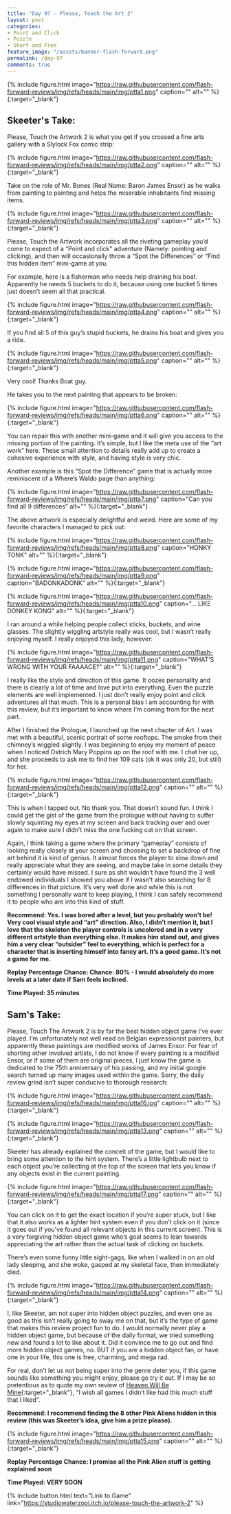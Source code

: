 ```yaml
---
title: "Day 97 - Please, Touch the Art 2"
layout: post
categories:
- Point and Click
- Puzzle
- Short and Free
feature_image: "/assets/banner-flash-forward.png"
permalink: /day-97
comments: true
---
```


{% include figure.html image="https://raw.githubusercontent.com/flash-forward-reviews/img/refs/heads/main/img/ptta1.png" caption="" alt="" %}{:target="_blank"}

## Skeeter's Take:

Please, Touch the Artwork 2 is what you get if you crossed a fine arts gallery with a Slylock Fox comic strip:

{% include figure.html image="https://raw.githubusercontent.com/flash-forward-reviews/img/refs/heads/main/img/ptta2.png" caption="" alt="" %}{:target="_blank"}

Take on the role of Mr. Bones (Real Name: Baron James Ensor) as he walks from painting to painting and helps the miserable inhabitants find missing items.

{% include figure.html image="https://raw.githubusercontent.com/flash-forward-reviews/img/refs/heads/main/img/ptta3.png" caption="" alt="" %}{:target="_blank"}

 Please, Touch the Artwork incorporates all the riveting gameplay you’d come to expect of a “Point and click” adventure (Namely: pointing and clicking), and then will occasionally throw a “Spot the Differences” or “Find this hidden item” mini-game at you. 

For example, here is a fisherman who needs help draining his boat. Apparently he needs 5 buckets to do it, because using one bucket 5 times just doesn’t seem all that practical.

{% include figure.html image="https://raw.githubusercontent.com/flash-forward-reviews/img/refs/heads/main/img/ptta4.png" caption="" alt="" %}{:target="_blank"}

If you find all 5 of this guy’s stupid buckets, he drains his boat and gives you a ride.

{% include figure.html image="https://raw.githubusercontent.com/flash-forward-reviews/img/refs/heads/main/img/ptta5.png" caption="" alt="" %}{:target="_blank"}

Very cool! Thanks Boat guy. 

He takes you to the next painting that appears to be broken:

{% include figure.html image="https://raw.githubusercontent.com/flash-forward-reviews/img/refs/heads/main/img/ptta6.png" caption="" alt="" %}{:target="_blank"}

You can repair this with another mini-game and it will give you access to the missing portion of the painting. It’s simple, but I like the meta use of the “art work” here. These small attention to details really add up to create a cohesive experience with style, and having style is very chic. 

Another example is this “Spot the Difference” game that is actually more reminiscent of a Where’s Waldo page than anything:

{% include figure.html image="https://raw.githubusercontent.com/flash-forward-reviews/img/refs/heads/main/img/ptta7.png" caption="Can you find all 9 differences" alt="" %}{:target="_blank"}

The above artwork is especially delightful and weird. Here are some of my favorite characters I managed to pick out:

{% include figure.html image="https://raw.githubusercontent.com/flash-forward-reviews/img/refs/heads/main/img/ptta8.png" caption="HONKY TONK" alt="" %}{:target="_blank"}

{% include figure.html image="https://raw.githubusercontent.com/flash-forward-reviews/img/refs/heads/main/img/ptta9.png" caption="BADONKADONK" alt="" %}{:target="_blank"}

{% include figure.html image="https://raw.githubusercontent.com/flash-forward-reviews/img/refs/heads/main/img/ptta10.png" caption="… LIKE DONKEY KONG" alt="" %}{:target="_blank"}

I ran around a while helping people collect sticks, buckets, and wine glasses. The slightly wiggling artstyle really was cool, but I wasn’t really enjoying myself. I really enjoyed this lady, however:

{% include figure.html image="https://raw.githubusercontent.com/flash-forward-reviews/img/refs/heads/main/img/ptta11.png" caption="WHAT’S WRONG WITH YOUR FAAAACE?" alt="" %}{:target="_blank"}

I really like the style and direction of this game. It oozes personality and there is clearly a lot of time and love put into everything. Even the puzzle elements are well implemented. I just don’t really enjoy point and click adventures all that much. This is a personal bias I am accounting for with this review, but it’s important to know where I’m coming from for the next part. 

After I finished the Prologue, I launched up the next chapter of Art. 
I was met with a beautiful, scenic portrait of some rooftops. The smoke from their chimney’s wiggled slightly. I was beginning to enjoy my moment of peace when I noticed Ostrich Mary Poppins up on the roof with me. I chat her up, and she proceeds to ask me to find her 109 cats (ok it was only 20, but still) for her.

{% include figure.html image="https://raw.githubusercontent.com/flash-forward-reviews/img/refs/heads/main/img/ptta12.png" caption="" alt="" %}{:target="_blank"}

This is when I tapped out. No thank you. That doesn’t sound fun. I think I could get the gist of the game from the prologue without having to suffer slowly squinting my eyes at my screen and back tracking over and over again to make sure I didn’t miss the one fucking cat on that screen. 

Again, I think taking a game where the primary “gameplay” consists of looking really closely at your screen and choosing to set a backdrop of fine art behind it is kind of genius. It almost forces the player to slow down and really appreciate what they are seeing, and maybe take in some details they certainly would have missed. I sure as shit wouldn’t have found the 3 well endowed individuals I showed you above if I wasn’t also searching for 8 differences in that picture. It’s very well done and while this is not something I personally want to keep playing, I think I can safely recommend it to people who are into this kind of stuff. 

**Recommend: Yes. I was bored after a level, but you probably won’t be! Very cool visual style and “art” direction. Also, I didn’t mention it, but I love that the skeleton the player controls is uncolored and in a very different artstyle than everything else. It makes him stand out, and gives him a very clear “outsider” feel to everything,  which is perfect for a character that is inserting himself into fancy art. It’s a good game. It’s not a game for me.**

**Replay Percentage Chance: Chance: 80% - I would absolutely do more levels at a later date if Sam feels inclined.**

**Time Played: 35 minutes**

## Sam's Take:

Please, Touch The Artwork 2 is by far the best hidden object game I’ve ever played. I’m unfortunately not well read on Belgian expressionist painters, but apparently these paintings are modified works of James Ensor. For fear of shorting other involved artists, I do not know if every painting is a modified Ensor, or if some of them are original pieces, I just know the game is dedicated to the 75th anniversary of his passing, and my initial google search turned up many images used within the game. Sorry, the daily review grind isn’t super conducive to thorough research:

{% include figure.html image="https://raw.githubusercontent.com/flash-forward-reviews/img/refs/heads/main/img/ptta16.jpg" caption="" alt="" %}{:target="_blank"}

{% include figure.html image="https://raw.githubusercontent.com/flash-forward-reviews/img/refs/heads/main/img/ptta13.png" caption="" alt="" %}{:target="_blank"}

Skeeter has already explained the conceit of the game, but I would like to bring some attention to the hint system. There’s a little lightbulb next to each object you’re collecting at the top of the screen that lets you know if any objects exist in the current painting.

{% include figure.html image="https://raw.githubusercontent.com/flash-forward-reviews/img/refs/heads/main/img/ptta17.png" caption="" alt="" %}{:target="_blank"}

You can click on it to get the exact location if you’re super stuck, but I like that it also works as a lighter hint system even if you don’t click on it (since it goes out if you’ve found all relevant objects in this current screen). This is a very forgiving hidden object game who’s goal seems to lean towards appreciating the art rather than the actual task of clicking on buckets.

There’s even some funny little sight-gags, like when I walked in on an old lady sleeping, and she woke, gasped at my skeletal face, then immediately died.

{% include figure.html image="https://raw.githubusercontent.com/flash-forward-reviews/img/refs/heads/main/img/ptta14.png" caption="" alt="" %}{:target="_blank"}

I, like Skeeter, am not super into hidden object puzzles, and even one as good as this isn’t really going to sway me on that, but it’s the type of game that makes this review project fun to do. I would normally never play a hidden object game, but because of the daily format, we tried something new and found a lot to like about it. Did it convince me to go out and find more hidden object games, no. BUT if you are a hidden object fan, or have one in your life, this one is free, charming, and mega rad. 

For real, don’t let us not being super into the genre deter you, if this game sounds like something you might enjoy, please go try it out. If I may be so pretentious as to quote my own review of [Heaven Will Be Mine](https://flash-forward-reviews.github.io/day-69){:target="_blank"}, “I wish all games I didn’t like had this much stuff that I liked”.

**Recommend: I recommend finding the 8 other Pink Aliens hidden in this review (this was Skeeter’s idea, give him a prize please).**

{% include figure.html image="https://raw.githubusercontent.com/flash-forward-reviews/img/refs/heads/main/img/ptta15.png" caption="" alt="" %}{:target="_blank"}

**Replay Percentage Chance: I promise all the Pink Alien stuff is getting explained soon**

**Time Played: VERY SOON**

{% include button.html text="Link to Game" link="https://studiowaterzooi.itch.io/please-touch-the-artwork-2" %}